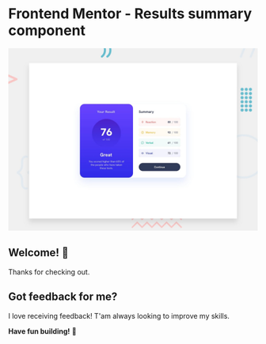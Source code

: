 # Frontend Mentor - Results summary component

![Design preview for the Results summary component coding challenge](./design/desktop-preview.jpg)

## Welcome! 👋

Thanks for checking out.


## Got feedback for me?

I love receiving feedback! T'am always looking to improve my skills. 

**Have fun building!** 🚀
